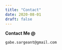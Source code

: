 ```yaml
---
title: "Contact"
date: 2020-08-01
draft: false
---
```


**Contact Me @**  

    gabe.sargeant@gmail.com



	
